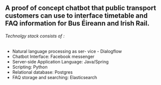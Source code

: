 ## A proof of concept chatbot that public transport customers can use to interface timetable and FAQ information for Bus Éireann and Irish Rail.
###### Technolgy stack consists of : 
- Natural language processing as ser- vice - Dialogflow
- Chatbot Interface: Facebook messenger
- Server-side Application Language: Java/Spring
- Scripting: Python
- Relational database: Postgres
- FAQ storage and searching: Elasticsearch
